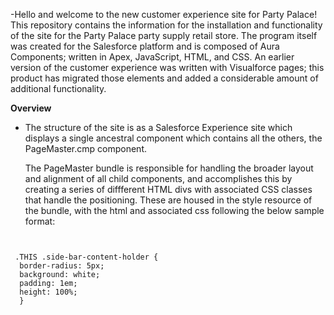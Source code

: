   -Hello and welcome to the new customer experience site for Party Palace! This repository contains the information for the installation and functionality of the site for the Party Palace party supply retail store. The program itself was created for the Salesforce platform and is composed of Aura Components; written in Apex, JavaScript, HTML, and CSS. An earlier version of the customer experience was written with Visualforce pages; this product has migrated those elements and added a considerable amount of additional functionality. 
  
  
  **Overview**
 - The structure of the site is as a Salesforce Experience site which displays a single ancestral component which contains all the others, the PageMaster.cmp component. 
 
    The PageMaster bundle is responsible for handling the broader layout and alignment of all child components, and accomplishes this by creating a series of diffferent HTML divs with associated CSS classes that handle the positioning. These are housed in the style resource of the bundle, with the html and associated css following the below sample format:
    
   
   

    <div class="side-bar">
        <div class = "side-bar-content-holder">
            <c:ShoppingCart/>
        </div>
    </div>

  ```
   

   .THIS .side-bar-content-holder {
    border-radius: 5px;
    background: white;
    padding: 1em;
    height: 100%;
    }

  ```
  
  
